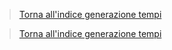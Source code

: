 >[Torna all'indice generazione tempi](indexgenerazionetempi.md)  






>[Torna all'indice generazione tempi](indexgenerazionetempi.md)  
